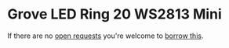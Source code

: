 # Grove LED Ring 20 WS2813 Mini
If there are no [open requests](../../../../issues?q=is%3Aissue+is%3Aopen+%22Grove+LED+Ring+20+WS2813+Mini%22) you're welcome to [borrow this](../../../../issues/new?title=Borrow+request+for+Grove+LED+Ring+20+WS2813+Mini&body=1+piece+of+%5Bthis%5D%28..%2Fblob%2Fmain%2F.%2FHardware%2FActuators%2FGrove_LED_Ring_20_WS2813_Mini.md%29+for+~2+weeks.).
